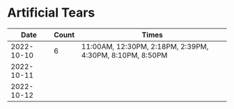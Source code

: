 # Artificial Tears

| Date | Count | Times |
| ---- | ----- | ---- |
| 2022-10-10 | 6 | 11:00AM, 12:30PM, 2:18PM, 2:39PM, 4:30PM, 8:10PM, 8:50PM |
| 2022-10-11 |  |  |
| 2022-10-12 |  |  |

